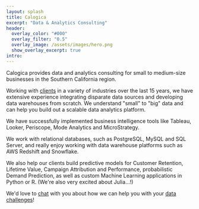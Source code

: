 ```yaml
---
layout: splash
title: Calogica
excerpt: "Data & Analytics Consulting"
header:
  overlay_color: "#000"
  overlay_filter: "0.5"
  overlay_image: /assets/images/hero.png
  show_overlay_excerpt: true
intro:
---
```

Calogica provides data and analytics consulting for small to medium-size businesses in the Southern California region.

Working with [clients](/clients) in a variety of industries over the last 15 years, we have extensive experience integrating disparate data sources and developing data warehouses from scratch. We understand "small" to "big" data and can help you build out a scalable data analytics platform.

We have successfully implemented business intelligence tools like Tableau, Looker, Periscope, Mode Analytics and MicroStrategy.

We work with relational databases, such as PostgreSQL, MySQL and SQL Server, and really enjoy working with data warehouse platforms such as AWS Redshift and Snowflake.

We also help our clients build predictive models for Customer Retention, Lifetime Value, Campaign Attribution and Performance, probabilistic Demand Prediction, as well as custom Machine Learning applications in Python or R. (We're also very excited about Julia...!)

We'd love to [chat](/about) with you about how we can help you with your [data challenges](/services)!
